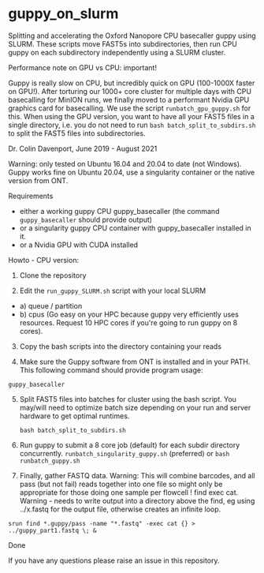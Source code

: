 # guppy_on_slurm
Splitting and accelerating the Oxford Nanopore CPU basecaller guppy using SLURM.
These scripts move FAST5s into subdirectories, then run CPU guppy on each subdirectory independently using a SLURM cluster.

Performance note on GPU vs CPU: important!

Guppy is really slow on CPU, but incredibly quick on GPU (100-1000X faster on GPU!). After torturing our 1000+ core cluster for multiple days with CPU basecalling for MinION runs, we finally moved to a performant Nvidia GPU graphics card for basecalling. We use the script `runbatch_gpu_guppy.sh` for this. When using the GPU version, you want to have all your FAST5 files in a single directory, i.e. you do not need to run `bash batch_split_to_subdirs.sh` to split the FAST5 files into subdirectories.


Dr. Colin Davenport, June 2019 - August 2021

Warning: only tested on Ubuntu 16.04 and 20.04 to date (not Windows). Guppy works fine on Ubuntu 20.04, use a singularity container or the native version from ONT.

Requirements
 * either a working guppy CPU guppy_basecaller (the command `guppy_basecaller` should provide output) 
 * or a singularity guppy CPU container with guppy_basecaller installed in it.
 * or a Nvidia GPU with CUDA installed

Howto - CPU version: 

1. Clone the repository

2. Edit the `run_guppy_SLURM.sh` script with your local SLURM 
  - a) queue / partition
  - b) cpus (Go easy on your HPC because guppy very efficiently uses resources. Request 10 HPC cores if you're going to run guppy on 8 cores). 

3. Copy the bash scripts into the directory containing your reads

4. Make sure the Guppy software from ONT is installed and in your PATH. This following command should provide program usage:

  `guppy_basecaller`

5. Split FAST5 files into batches for cluster using the bash script. You may/will need to optimize batch size depending on your run and server hardware to get optimal runtimes. 

    `bash batch_split_to_subdirs.sh`

6. Run guppy to submit a 8 core job (default) for each subdir directory concurrently.
`runbatch_singularity_guppy.sh` (preferred) or   `bash runbatch_guppy.sh`
  
7. Finally, gather FASTQ data. Warning: This will combine barcodes, and all pass (but not fail) reads together into one file so might only be appropriate for those doing one sample per flowcell !
  find exec cat. Warning - needs to write output into a directory above the find, eg 
  using ../x.fastq for the output file, otherwise creates an infinite loop. 
  
  `srun find *.guppy/pass -name "*.fastq" -exec cat {} > ../guppy_part1.fastq \; &`


Done


If you have any questions please raise an issue in this repository.
